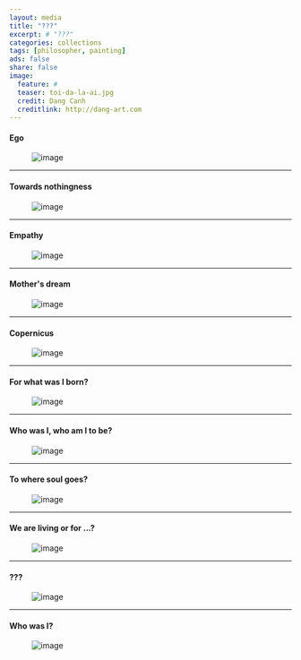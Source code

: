 ```yaml
---
layout: media
title: "???"
excerpt: # "???"
categories: collections
tags: [philosopher, painting]
ads: false
share: false
image:
  feature: #
  teaser: toi-da-la-ai.jpg
  credit: Dang Canh
  creditlink: http://dang-art.com
---
```


#### Ego

<figure>
	<img src="/painting_img/cai-toi.png" alt="image"></a>
</figure>

---

#### Towards nothingness
<figure>
	<img src="/painting_img/ve-coi-hu-vo.png" alt="image"></a>
</figure>

---

#### Empathy
<figure>
	<img src="/painting_img/dong-cam.png" alt="image"></a>
</figure>

---

#### Mother's dream
<figure>
	<img src="/painting_img/uoc-mo-cua-me.png" alt="image"></a>
</figure>

---

#### Copernicus
<figure>
	<img src="/painting_img/copernicus.png" alt="image"></a>
</figure>

---

#### For what was I born?

<figure>
	<img src="/painting_img/003.TOI DUOC SINH RA DE LAM GI_Da trien lam.jpg" alt="image"></a>
</figure>

---

#### Who was I, who am I to be?

<figure>
	<img src="/painting_img/007.AI DA LA TOI, TOI SE LA AI  ( 100 190).jpg" alt="image"></a>
</figure>

---

#### To where soul goes?

<figure>
	<img src="/painting_img/015.LINH HON ROI SE DI VE DAU.jpg" alt="image"></a>
</figure>

---

#### We are living or for ...?

<figure>
	<img src="/painting_img/025.CHUNG TA DANG SONG HAY LA GI KHAC   68150.jpg" alt="image"></a>
</figure>

---

#### ???

<figure>
	<img src="/painting_img/051.NGHI VAN.jpg" alt="image"></a>
</figure>

---

#### Who was I?

<figure>
	<img src="/painting_img/070. Toi da la ai.jpg" alt="image"></a>
</figure>
